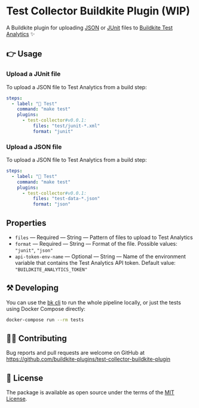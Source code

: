 # Test Collector Buildkite Plugin (WIP)

A Buildkite plugin for uploading [JSON](https://buildkite.com/docs/test-analytics/importing-json) or [JUnit](https://buildkite.com/docs/test-analytics/importing-junit-xml) files to [Buildkite Test Analytics](https://buildkite.com/test-analytics) ✨

## 👉 Usage

### Upload a JUnit file

To upload a JSON file to Test Analytics from a build step:

```yaml
steps:
  - label: "🔨 Test"
    command: "make test"
    plugins:
      - test-collector#v0.0.1:
          files: "test/junit-*.xml"
          format: "junit"
```

### Upload a JSON file

To upload a JSON file to Test Analytics from a build step:

```yaml
steps:
  - label: "🔨 Test"
    command: "make test"
    plugins:
      - test-collector#v0.0.1:
          files: "test-data-*.json"
          format: "json"
```

<!-- ### Upload a build artifact

You can also upload build artifact that was generated in a previous step:

```yaml
steps:
  # Run tests and upload 
  - label: "🔨 Test"
    command: "make test --junit=tests-N.xml"
    artifact_paths: "tests-*.xml"

  - wait

  - label: "🔍 Upload tests"
    plugins:
      - buildkite/test-collector#main:
          files: "tests-*.xml"
          format: "junit"
          artifact: true
``` -->

## Properties

* `files` — Required — String — Pattern of files to upload to Test Analytics
* `format` — Required — String — Format of the file. Possible values: `"junit"`, `"json"`
* `api-token-env-name` — Optional — String — Name of the environment variable that contains the Test Analytics API token. Default value: `"BUILDKITE_ANALYTICS_TOKEN"`

<!-- * `artifact` — Optional — Boolean — Search for the files as build artifacts. Default value: `false` -->

## ⚒ Developing

You can use the [bk cli](https://github.com/buildkite/cli) to run the whole pipeline locally, or just the tests using Docker Compose directly:

```bash
docker-compose run --rm tests
```

## 👩‍💻 Contributing

Bug reports and pull requests are welcome on GitHub at https://github.com/buildkite-plugins/test-collector-buildkite-plugin

## 📜 License

The package is available as open source under the terms of the [MIT License](https://opensource.org/licenses/MIT).
